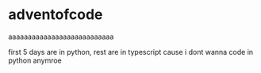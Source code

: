 # adventofcode

aaaaaaaaaaaaaaaaaaaaaaaaaaa

first 5 days are in python, rest are in typescript cause i dont wanna code in python anymroe
